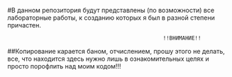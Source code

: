 #В данном репозитория будут представлены (по возможности) все лабораторные работы, к созданию которых я был в разной степени причастен.

                                                     !!ВНИМАНИЕ!! 
##Копирование карается баном, отчислением, прошу этого не делать, все, что находится здесь нужно лишь в ознакомительных целях и просто порофлить над моим кодом!!!
